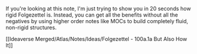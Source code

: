 If you're looking at this note, I'm just trying to show you in 20 seconds how rigid Folgezettel is. Instead, you can get all the benefits without all the negatives by using higher order notes like MOCs to build completely fluid, non-rigid structures. 

[[Ideaverse Merged/Atlas/Notes/Ideas/Folgezettel - 100a.1a But Also How It]]